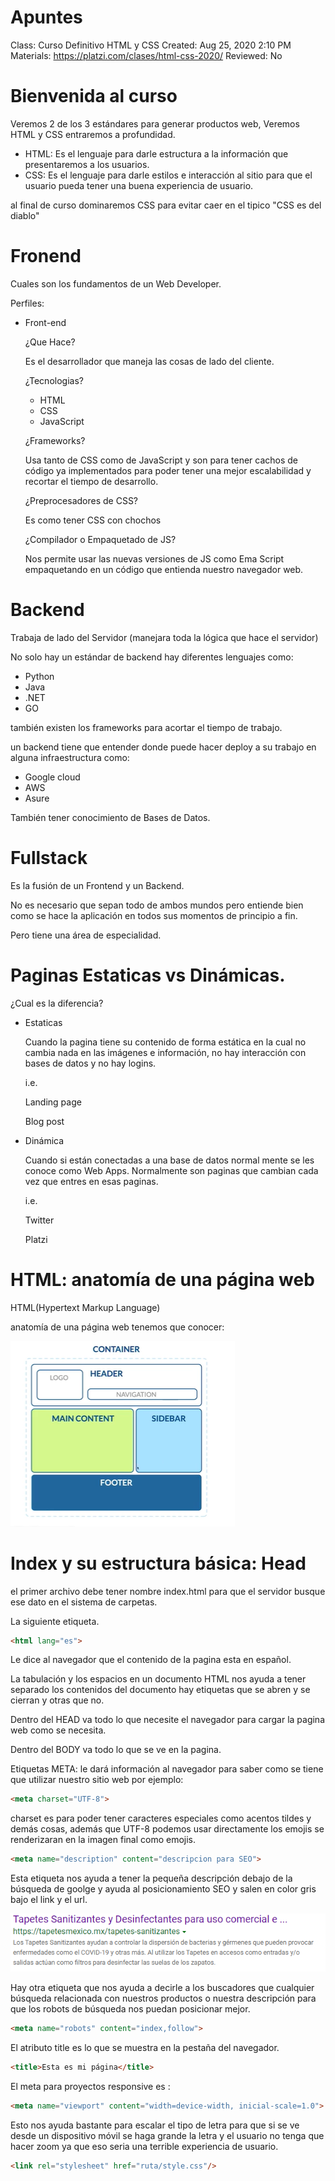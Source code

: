 # Apuntes

Class: Curso Definitivo HTML y CSS
Created: Aug 25, 2020 2:10 PM
Materials: https://platzi.com/clases/html-css-2020/
Reviewed: No

# Bienvenida al curso

Veremos 2 de los 3 estándares para generar productos web, Veremos HTML y CSS entraremos a profundidad.

- HTML: Es  el lenguaje para darle estructura a la información que presentaremos a los usuarios.
- CSS: Es el lenguaje para darle estilos e interacción al sitio para que el usuario pueda tener una buena experiencia de usuario.

al final de curso dominaremos CSS para evitar caer en el tipico "CSS es del diablo"

# Fronend

Cuales son los fundamentos de un Web Developer.

Perfiles: 

- Front-end

    ¿Que Hace?

     Es el desarrollador que maneja las cosas de lado del cliente.

    ¿Tecnologias?

    - HTML
    - CSS
    - JavaScript

    ¿Frameworks?

    Usa tanto de CSS como de JavaScript y son para tener cachos de código ya implementados para poder tener una mejor escalabilidad y recortar el tiempo de desarrollo.

    ¿Preprocesadores de CSS?

    Es como tener CSS con chochos

    ¿Compilador o Empaquetado de JS?

    Nos permite usar las nuevas versiones de JS como Ema Script empaquetando en un código que entienda nuestro navegador web.

 

# Backend

Trabaja de lado del Servidor (manejara toda la lógica que hace el servidor)

No solo hay un estándar de backend hay diferentes lenguajes como:

- Python
- Java
- .NET
- GO

también existen los frameworks para acortar el tiempo de trabajo.

un backend tiene que entender donde puede hacer deploy a su trabajo en alguna infraestructura como:

- Google cloud
- AWS
- Asure

También tener conocimiento de Bases de Datos.

# Fullstack

Es la fusión de un Frontend y un Backend.

No es necesario que sepan todo de ambos mundos pero entiende bien como se hace la aplicación en todos sus momentos de principio a fin.

Pero tiene una área de especialidad.

# Paginas Estaticas vs Dinámicas.

¿Cual es la diferencia?

- Estaticas

    Cuando la pagina tiene su contenido de forma estática en la cual no cambia nada en las imágenes e información, no hay interacción con bases de datos y no hay logins.

    i.e.

    Landing page

    Blog post

- Dinámica

    Cuando si están conectadas a una base de datos normal mente se les conoce como Web Apps. Normalmente son paginas que cambian cada vez que entres en esas paginas.

    i.e.

    Twitter

    Platzi

# HTML: anatomía de una página web

HTML(Hypertext Markup Language)

anatomía de una página web tenemos que conocer:

![Apuntes%20a09be0143a974b2689e3243bfc4860df/Untitled.png](Apuntes%20a09be0143a974b2689e3243bfc4860df/Untitled.png)

# Index y su estructura básica: Head

el primer archivo debe tener nombre index.html para que el servidor busque ese dato en el sistema de carpetas.

La siguiente etiqueta.

```html
<html lang="es">
```

Le dice al navegador que el contenido de la pagina esta en español.

La tabulación y los espacios en un documento HTML nos ayuda a tener separado los contenidos del documento hay etiquetas que se abren y se cierran y otras que no. 

Dentro del HEAD va todo lo que necesite el navegador para cargar la pagina web como se necesita.

Dentro del BODY va todo lo que se ve en la pagina.

Etiquetas META: le dará información al navegador para saber como se tiene que utilizar nuestro sitio web por ejemplo:

```html
<meta charset="UTF-8">
```

charset es para poder tener caracteres especiales como acentos tildes y demás cosas, además que UTF-8 podemos usar directamente los emojis se renderizaran en la imagen final como emojis.

```html
<meta name="description" content="descripcion para SEO">
```

Esta etiqueta nos ayuda a tener la pequeña descripción debajo de la búsqueda de goolge y ayuda al posicionamiento SEO y salen en color gris bajo el link y el url.

![Apuntes%20a09be0143a974b2689e3243bfc4860df/Untitled%201.png](Apuntes%20a09be0143a974b2689e3243bfc4860df/Untitled%201.png)

Hay otra etiqueta que nos ayuda a decirle a los buscadores que cualquier búsqueda relacionada con nuestros productos o nuestra descripción para que los robots de búsqueda nos puedan posicionar mejor.

```html
<meta name="robots" content="index,follow">
```

El atributo title es lo que se muestra en la pestaña del navegador.

```html
<title>Esta es mi página</title>
```

El meta para proyectos responsive es :

```html
<meta name="viewport" content="width=device-width, inicial-scale=1.0">
```

Esto nos ayuda bastante para escalar el tipo de letra para que si se ve desde un dispositivo móvil se haga grande la letra y el usuario no tenga que hacer zoom ya que eso seria una terrible experiencia de usuario.

```html
<link rel="stylesheet" href="ruta/style.css"/>
```